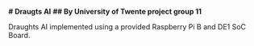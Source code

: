 **# Draugts AI**
**## By University of Twente project group 11**

Draughts AI implemented using a provided Raspberry Pi B and DE1 SoC Board.
